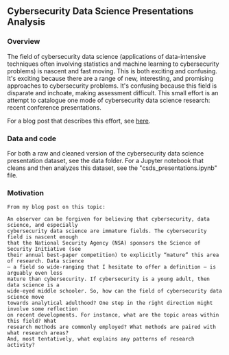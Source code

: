 ## Cybersecurity Data Science Presentations Analysis

### Overview

The field of cybersecurity data science (applications of data-intensive techniques often involving statistics and 
machine learning to cybersecurity problems) is nascent and fast moving. This is both exciting and confusing. It's exciting
because there are a range of new, interesting, and promising approaches to cybersecurity problems. It's confusing because
this field is disparate and inchoate, making assessment difficult. This small effort is an attempt to catalogue one mode
of cybersecurity data science research: recent conference presentations.

For a blog post that describes this effort, see [here](https://medium.com/in-q-tel/a-panoramic-view-of-one-small-slice-of-cybersecurity-data-science-853a136bd106).

### Data and code

For both a raw and cleaned version of the cybersecurity data science presentation dataset, see the data folder. For a Jupyter
notebook that cleans and then analyzes this dataset, see the "csds_presentations.ipynb" file.

### Motivation

```
From my blog post on this topic:

An observer can be forgiven for believing that cybersecurity, data science, and especially
cybersecurity data science are immature fields. The cybersecurity field is nascent enough
that the National Security Agency (NSA) sponsors the Science of Security Initiative (see
their annual best-paper competition) to explicitly “mature” this area of research. Data science
— a field so wide-ranging that I hesitate to offer a definition — is arguably even less
mature than cybersecurity. If cybersecurity is a young adult, then data science is a
wide-eyed middle schooler. So, how can the field of cybersecurity data science move
towards analytical adulthood? One step in the right direction might involve some reflection
on recent developments. For instance, what are the topic areas within this field? What
research methods are commonly employed? What methods are paired with what research areas?
And, most tentatively, what explains any patterns of research activity?